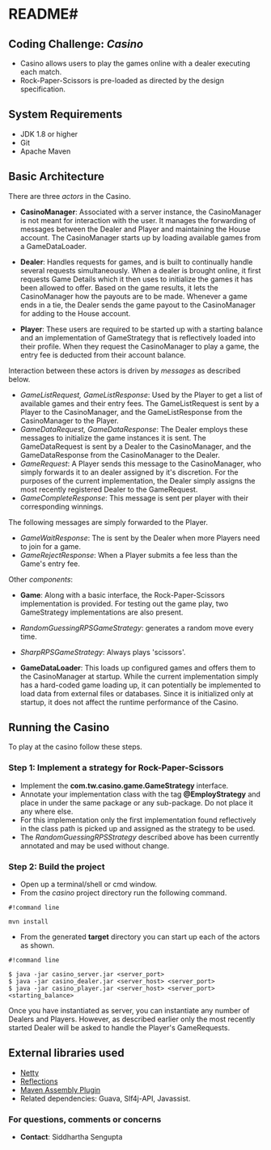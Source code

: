 # README#

## Coding Challenge: ***Casino*** ##
* Casino allows users to play the games online with a dealer executing each match.
* Rock-Paper-Scissors is pre-loaded as directed by the design specification.

## System Requirements ##
* JDK 1.8 or higher
* Git
* Apache Maven

## Basic Architecture ##
There are three *actors* in the Casino.

* **CasinoManager**: Associated with a server instance, the CasinoManager is not meant for interaction with the user. It manages the forwarding of messages between the Dealer and Player and maintaining the House account. The CasinoManager starts up by loading available games from a GameDataLoader.

* **Dealer**: Handles requests for games, and is built to continually handle several requests simultaneously. When a dealer is brought online, it first requests Game Details which it then uses to initialize the games it has been allowed to offer. Based on the game results, it lets the CasinoManager how the payouts are to be made. Whenever a game ends in a tie, the Dealer sends the game payout to the CasinoManager for adding to the House account. 

* **Player**: These users are required to be started up with a starting balance and an implementation of GameStrategy that is reflectively loaded into their profile. When they request the CasinoManager to play a game, the entry fee is deducted from their account balance.

Interaction between these actors is driven by *messages* as described below.

* *GameListRequest, GameListResponse*: Used by the Player to get a list of available games and their entry fees. The GameListRequest is sent by a Player to the CasinoManager, and the GameListResponse from the CasinoManager to the Player.
* *GameDataRequest, GameDataResponse*: The Dealer employs these messages to initialize the game instances it is sent. The GameDataRequest is sent by a Dealer to the CasinoManager, and the GameDataResponse from the CasinoManager to the Dealer.
* *GameRequest*: A Player sends this message to the CasinoManager, who simply forwards it to an dealer assigned by it's discretion. For the purposes of the current implementation, the Dealer simply assigns the most recently registered Dealer to the GameRequest.
* *GameCompleteResponse*: This message is sent per player with their corresponding winnings.

The following messages are simply forwarded to the Player.

* *GameWaitResponse*: The is sent by the Dealer when more Players need to join for a game.
* *GameRejectResponse*: When a Player submits a fee less than the Game's entry fee.

Other *components*:

* **Game**: Along with a basic interface, the Rock-Paper-Scissors implementation is provided. For testing out the game play, two GameStrategy implementations are also present.
* *RandomGuessingRPSGameStrategy*: generates a random move every time.
* *SharpRPSGameStrategy*: Always plays 'scissors'.

* **GameDataLoader**: This loads up configured games and offers them to the CasinoManager at startup. While the current implementation simply has a hard-coded game loading up, it can potentially be implemented to load data from external files or databases. Since it is initialized only at startup, it does not affect the runtime performance of the Casino.

## Running the Casino ##

To play at the casino follow these steps.

### Step 1: Implement a strategy for Rock-Paper-Scissors ###
* Implement the **com.tw.casino.game.GameStrategy** interface.
* Annotate your implementation class with the tag **@EmployStrategy** and place in under the same package or any sub-package. Do not place it any where else.
* For this implementation only the first implementation found reflectively in the class path is picked up and assigned as the strategy to be used.
* The *RandomGuessingRPSStrategy* described above has been currently annotated and may be used without change.

### Step 2: Build the project ###
* Open up a terminal/shell or cmd window. 
* From the *casino* project directory run the following command.

```
#!command line

mvn install
```

* From the generated **target** directory you can start up each of the actors as shown.

```
#!command line

$ java -jar casino_server.jar <server_port>
$ java -jar casino_dealer.jar <server_host> <server_port>
$ java -jar casino_player.jar <server_host> <server_port> <starting_balance>
```
Once you have instantiated as server, you can instantiate any number of Dealers and Players. However, as described earlier only the most recently started Dealer will be asked to handle the Player's GameRequests.


## External libraries used ##
* [Netty](http://netty.io)
* [Reflections](https://github.com/ronmamo/reflections)
* [Maven Assembly Plugin](http://maven.apache.org/plugins/maven-assembly-plugin/)
* Related dependencies: Guava, Slf4j-API, Javassist.

### For questions, comments or concerns ###
* **Contact**: Siddhartha Sengupta